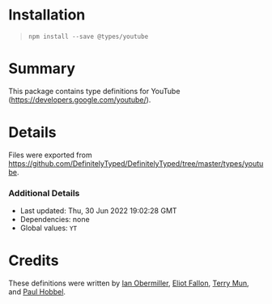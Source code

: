 # Installation
> `npm install --save @types/youtube`

# Summary
This package contains type definitions for YouTube (https://developers.google.com/youtube/).

# Details
Files were exported from https://github.com/DefinitelyTyped/DefinitelyTyped/tree/master/types/youtube.

### Additional Details
 * Last updated: Thu, 30 Jun 2022 19:02:28 GMT
 * Dependencies: none
 * Global values: `YT`

# Credits
These definitions were written by [Ian Obermiller](http://ianobermiller.com), [Eliot Fallon](https://github.com/eliotfallon213), [Terry Mun](https://github.com/terrymun), and [Paul Hobbel](https://github.com/paulhobbel).
